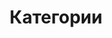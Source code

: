 ---
layout: page
title: Категории
permalink: /categories/
hero_image: /images/rubu-back.jpeg
hero_darken: true
---